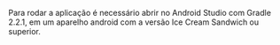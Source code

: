 Para rodar a aplicação é necessário abrir no Android Studio com Gradle 2.2.1, em um aparelho android com a versão Ice Cream Sandwich ou superior.